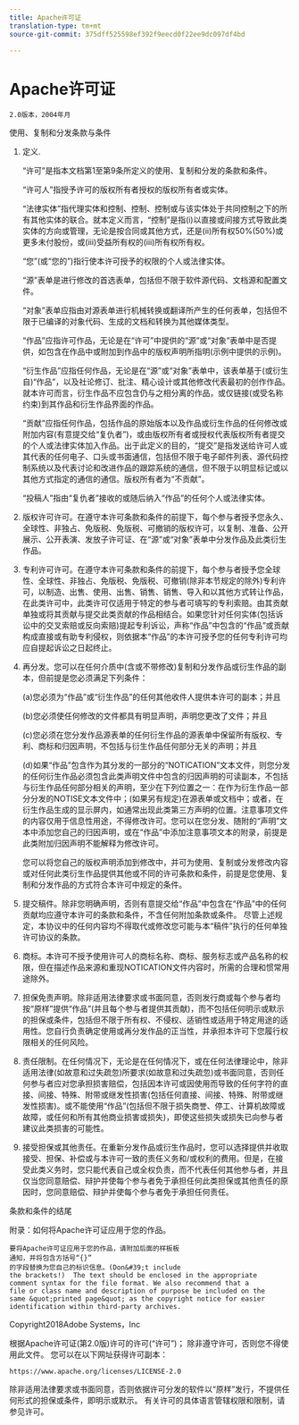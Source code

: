 ```yaml
---
title: Apache许可证
translation-type: tm+mt
source-git-commit: 375dff525598ef392f9eecd0f22ee9dc097df4bd

---
```



# Apache许可证

    2.0版本，2004年月
<!--                        https://www.apache.org/licenses/  -->

使用、复制和分发条款与条件

1. 定义.

   “许可”是指本文档第1至第9条所定义的使用、复制和分发的条款和条件。

   “许可人”指授予许可的版权所有者授权的版权所有者或实体。

   “法律实体”指代理实体和控制、控制、控制或与该实体处于共同控制之下的所有其他实体的联合。就本定义而言，“控制”是指(i)以直接或间接方式导致此类实体的方向或管理，无论是按合同或其他方式，还是(ii)所有权50%(50%)或更多未付股份，或(iii)受益所有权的(iii)所有权所有权。

   “您”(或“您的”)指行使本许可授予的权限的个人或法律实体。

   “源”表单是进行修改的首选表单，包括但不限于软件源代码、文档源和配置文件。

   “对象”表单应指由对源表单进行机械转换或翻译所产生的任何表单，包括但不限于已编译的对象代码、生成的文档和转换为其他媒体类型。

   “作品”应指许可作品，无论是在“许可”中提供的“源”或“对象”表单中是否提供，如包含在作品中或附加到作品中的版权声明所指明(示例中提供的示例)。

   “衍生作品”应指任何作品，无论是在“源”或“对象”表单中，该表单基于(或衍生自)“作品”，以及社论修订、批注、精心设计或其他修改代表最初的创作作品。就本许可而言，衍生作品不应包含仍与之相分离的作品，或仅链接(或受名称约束)到其作品和衍生作品界面的作品。

   “贡献”应指任何作品，包括作品的原始版本以及作品或衍生作品的任何修改或附加内容(有意提交给“复仇者”)，或由版权所有者或授权代表版权所有者提交的个人或法律实体加入作品。出于此定义的目的，“提交”是指发送给许可人或其代表的任何电子、口头或书面通信，包括但不限于电子邮件列表、源代码控制系统以及代表讨论和改进作品的跟踪系统的通信，但不限于以明显标记或以其他方式指定的通信的通信。版权所有者为“不贡献”。

   “投稿人”指由“复仇者”接收的或随后纳入“作品”的任何个人或法律实体。

2. 版权许可许可。在遵守本许可条款和条件的前提下，每个参与者授予您永久、全球性、非独占、免版税、免版税、可撤销的版权许可，以复制、准备、公开展示、公开表演、发放子许可证、在“源”或“对象”表单中分发作品及此类衍生作品。

3. 专利许可许可。在遵守本许可条款和条件的前提下，每个参与者授予您全球性、全球性、非独占、免版税、免版税、可撤销(除非本节规定的除外)专利许可，以制造、出售、使用、出售、销售、销售、导入和以其他方式转让作品，在此类许可中，此类许可仅适用于特定的参与者可填写的专利索赔。由其贡献单独或将其贡献与提交此类贡献的作品相结合。如果您针对任何实体(包括诉讼中的交叉索赔或反向索赔)提起专利诉讼，声称“作品”中包含的“作品”或贡献构成直接或有助专利侵权，则依据本“作品”的本许可授予您的任何专利许可均应自提起诉讼之日起终止。

4. 再分发。您可以在任何介质中(含或不带修改)复制和分发作品或衍生作品的副本，但前提是您必须满足下列条件：

   (a)您必须为“作品”或“衍生作品”的任何其他收件人提供本许可的副本；并且

   (b)您必须使任何修改的文件都具有明显声明，声明您更改了文件；并且

   (c)您必须在您分发作品源表单的任何衍生作品的源表单中保留所有版权、专利、商标和归因声明，不包括与衍生作品任何部分无关的声明；并且

   (d)如果“作品”包含作为其分发的一部分的“NOTICATION”文本文件，则您分发的任何衍生作品必须包含此类声明文件中包含的归因声明的可读副本，不包括与衍生作品任何部分相关的声明，至少在下列位置之一：在作为衍生作品一部分分发的NOTISE文本文件中；(如果另有规定)在源表单或文档中；或者，在衍生作品生成的显示屏内，如通常出现此类第三方声明的位置。注意事项文件的内容仅用于信息性用途，不得修改许可。您可以在您分发、随附的“声明”文本中添加您自己的归因声明，或在“作品”中添加注意事项文本的附录，前提是此类附加归因声明不能解释为修改许可。

   您可以将您自己的版权声明添加到修改中，并可为使用、复制或分发修改内容或对任何此类衍生作品提供其他或不同的许可条款和条件，前提是您使用、复制和分发作品的方式符合本许可中规定的条件。

5. 提交稿件。除非您明确声明，否则有意提交给“作品”中包含在“作品”中的任何贡献均应遵守本许可的条款和条件，不含任何附加条款或条件。
尽管上述规定，本协议中的任何内容均不得取代或修改您可能与本“稿件”执行的任何单独许可协议的条款。

6. 商标。本许可不授予使用许可人的商标名称、商标、服务标志或产品名称的权限，但在描述作品来源和重现NOTICATION文件内容时，所需的合理和惯常用途除外。

7. 担保免责声明。除非适用法律要求或书面同意，否则发行商或每个参与者均按“原样”提供“作品”(并且每个参与者提供其贡献)，而不包括任何明示或默示的担保或条件，包括但不限于所有权、不侵权、适销性或适用于特定用途的适用性。您自行负责确定使用或再分发作品的正当性，并承担本许可下您履行权限相关的任何风险。

8. 责任限制。在任何情况下，无论是在任何情况下，或在任何法律理论中，除非适用法律(如故意和过失疏忽)所要求(如故意和过失疏忽)或书面同意，否则任何参与者应对您承担损害赔偿，包括因本许可或因使用而导致的任何字符的直接、间接、特殊、附带或继发性损害(包括任何直接、间接、特殊、附带或继发性损害)。或不能使用“作品”(包括但不限于损失商誉、停工、计算机故障或故障，或任何和所有其他商业损害或损失)，即使这些损失或损失已向参与者建议此类损害的可能性。

9. 接受担保或其他责任。在重新分发作品或衍生作品时，您可以选择提供并收取接受、担保、补偿或与本许可一致的责任义务和/或权利的费用。但是，在接受此类义务时，您只能代表自己或全权负责，而不代表任何其他参与者，并且仅当您同意赔偿、辩护并使每个参与者免于承担任何此类担保或其他责任的原因时，您同意赔偿、辩护并使每个参与者免于承担任何责任。

条款和条件的结尾

附录：如何将Apache许可证应用于您的作品。

    要将Apache许可证应用于您的作品，请附加后面的样板板
    通知，并将包含方括号“{}”
    的字段替换为您自己的标识信息。(Don&#39;t include
    the brackets!)  The text should be enclosed in the appropriate
    comment syntax for the file format. We also recommend that a
    file or class name and description of purpose be included on the
    same &quot;printed page&quot; as the copyright notice for easier
    identification within third-party archives.

Copyright2018Adobe Systems，Inc

根据Apache许可证(第2.0版)许可的许可(“许可”)；
除非遵守许可，否则您不得使用此文件。
您可以在以下网址获得许可副本：

    https://www.apache.org/licenses/LICENSE-2.0

除非适用法律要求或书面同意，否则依据许可分发的软件以“原样”发行，不提供任何形式的担保或条件，即明示或默示。
有关许可的具体语言管辖权限和限制，请参见许可。
